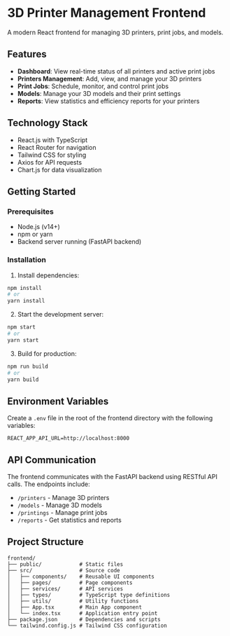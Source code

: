 # 3D Printer Management Frontend

A modern React frontend for managing 3D printers, print jobs, and models.

## Features

- **Dashboard**: View real-time status of all printers and active print jobs
- **Printers Management**: Add, view, and manage your 3D printers
- **Print Jobs**: Schedule, monitor, and control print jobs
- **Models**: Manage your 3D models and their print settings
- **Reports**: View statistics and efficiency reports for your printers

## Technology Stack

- React.js with TypeScript
- React Router for navigation
- Tailwind CSS for styling
- Axios for API requests
- Chart.js for data visualization

## Getting Started

### Prerequisites

- Node.js (v14+)
- npm or yarn
- Backend server running (FastAPI backend)

### Installation

1. Install dependencies:

```bash
npm install
# or
yarn install
```

2. Start the development server:

```bash
npm start
# or
yarn start
```

3. Build for production:

```bash
npm run build
# or
yarn build
```

## Environment Variables

Create a `.env` file in the root of the frontend directory with the following variables:

```
REACT_APP_API_URL=http://localhost:8000
```

## API Communication

The frontend communicates with the FastAPI backend using RESTful API calls. The endpoints include:

- `/printers` - Manage 3D printers
- `/models` - Manage 3D models
- `/printings` - Manage print jobs
- `/reports` - Get statistics and reports

## Project Structure

```
frontend/
├── public/            # Static files
├── src/               # Source code
│   ├── components/    # Reusable UI components
│   ├── pages/         # Page components
│   ├── services/      # API services
│   ├── types/         # TypeScript type definitions
│   ├── utils/         # Utility functions
│   ├── App.tsx        # Main App component
│   └── index.tsx      # Application entry point
├── package.json       # Dependencies and scripts
└── tailwind.config.js # Tailwind CSS configuration
``` 